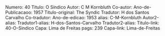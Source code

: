Numero: 40
Titulo: O Síndico
Autor: C M Kornbluth
Co-autor: 
Ano-de-Publicacaoo: 1957
Titulo-original: The Syndic
Tradutor: H dos Santos Carvalho
Co-tradutor: 
Ano-de-edicao: 1953
alias: C-M-Kornbluth
Autor2-alias: 
Tradutor1-alias: H-dos-Santos-Carvalho
Tradutor2-alias: 
Titulo-link: 40-O-Sindico
Capa: Lima de Freitas
pags: 239
Capa-link: Lima-de-Freitas